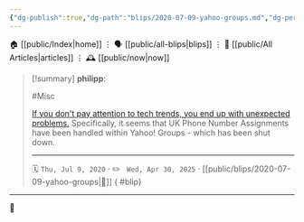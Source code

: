 ```yaml
---
{"dg-publish":true,"dg-path":"blips/2020-07-09-yahoo-groups.md","dg-permalink":"2020/07/09/yahoo-groups/","permalink":"/2020/07/09/yahoo-groups/","title":"philipp @ 2020-07-09"}
---
```



<div class="transclusion internal-embed is-loaded"><div class="markdown-embed">




🏠 [[public/Index\|home]]  ⋮ 🗣️ [[public/all-blips\|blips]] ⋮  📝 [[public/All Articles\|articles]]  ⋮ 🕰️ [[public/now\|now]]


</div></div>


> [!summary] **philipp**:
>
> #Misc
>
> [If you don't pay attention to tech trends, you end up with unexpected
> problems.](https://mobile.twitter.com/erincandescent/status/1184587323599736837)
> Specifically, it seems that UK Phone Number Assignments have been handled within
> Yahoo! Groups - which has been shut down.
> - - -
>
> 🗓️ <code>Thu, Jul 9, 2020</code>  · ✏️ <code> Wed, Apr 30, 2025</code>  · [[public/blips/2020-07-09-yahoo-groups\|🔗]]
{ #blip}


- - -

 👾
